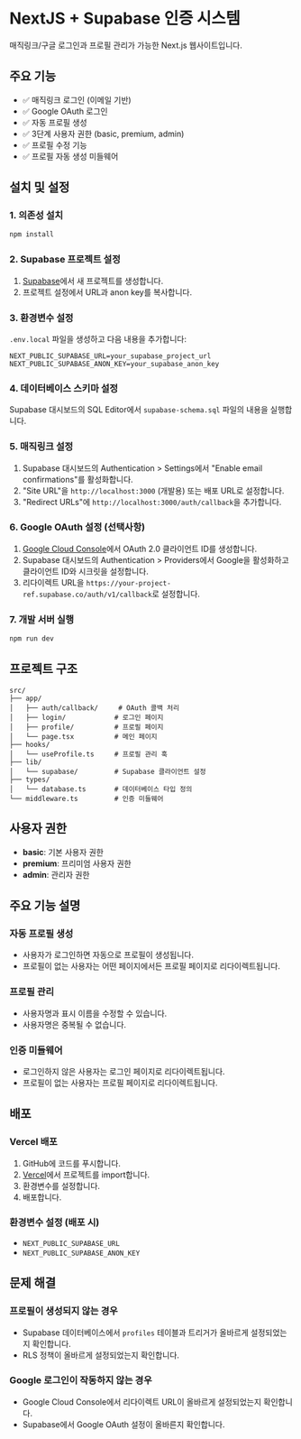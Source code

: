 # NextJS + Supabase 인증 시스템

매직링크/구글 로그인과 프로필 관리가 가능한 Next.js 웹사이트입니다.

## 주요 기능

- ✅ 매직링크 로그인 (이메일 기반)
- ✅ Google OAuth 로그인
- ✅ 자동 프로필 생성
- ✅ 3단계 사용자 권한 (basic, premium, admin)
- ✅ 프로필 수정 기능
- ✅ 프로필 자동 생성 미들웨어

## 설치 및 설정

### 1. 의존성 설치

```bash
npm install
```

### 2. Supabase 프로젝트 설정

1. [Supabase](https://supabase.com)에서 새 프로젝트를 생성합니다.
2. 프로젝트 설정에서 URL과 anon key를 복사합니다.

### 3. 환경변수 설정

`.env.local` 파일을 생성하고 다음 내용을 추가합니다:

```env
NEXT_PUBLIC_SUPABASE_URL=your_supabase_project_url
NEXT_PUBLIC_SUPABASE_ANON_KEY=your_supabase_anon_key
```

### 4. 데이터베이스 스키마 설정

Supabase 대시보드의 SQL Editor에서 `supabase-schema.sql` 파일의 내용을 실행합니다.

### 5. 매직링크 설정

1. Supabase 대시보드의 Authentication > Settings에서 "Enable email confirmations"를 활성화합니다.
2. "Site URL"을 `http://localhost:3000` (개발용) 또는 배포 URL로 설정합니다.
3. "Redirect URLs"에 `http://localhost:3000/auth/callback`을 추가합니다.

### 6. Google OAuth 설정 (선택사항)

1. [Google Cloud Console](https://console.cloud.google.com)에서 OAuth 2.0 클라이언트 ID를 생성합니다.
2. Supabase 대시보드의 Authentication > Providers에서 Google을 활성화하고 클라이언트 ID와 시크릿을 설정합니다.
3. 리다이렉트 URL을 `https://your-project-ref.supabase.co/auth/v1/callback`로 설정합니다.

### 7. 개발 서버 실행

```bash
npm run dev
```

## 프로젝트 구조

```
src/
├── app/
│   ├── auth/callback/     # OAuth 콜백 처리
│   ├── login/            # 로그인 페이지
│   ├── profile/          # 프로필 페이지
│   └── page.tsx          # 메인 페이지
├── hooks/
│   └── useProfile.ts     # 프로필 관리 훅
├── lib/
│   └── supabase/         # Supabase 클라이언트 설정
├── types/
│   └── database.ts       # 데이터베이스 타입 정의
└── middleware.ts         # 인증 미들웨어
```

## 사용자 권한

- **basic**: 기본 사용자 권한
- **premium**: 프리미엄 사용자 권한
- **admin**: 관리자 권한

## 주요 기능 설명

### 자동 프로필 생성
- 사용자가 로그인하면 자동으로 프로필이 생성됩니다.
- 프로필이 없는 사용자는 어떤 페이지에서든 프로필 페이지로 리다이렉트됩니다.

### 프로필 관리
- 사용자명과 표시 이름을 수정할 수 있습니다.
- 사용자명은 중복될 수 없습니다.

### 인증 미들웨어
- 로그인하지 않은 사용자는 로그인 페이지로 리다이렉트됩니다.
- 프로필이 없는 사용자는 프로필 페이지로 리다이렉트됩니다.

## 배포

### Vercel 배포

1. GitHub에 코드를 푸시합니다.
2. [Vercel](https://vercel.com)에서 프로젝트를 import합니다.
3. 환경변수를 설정합니다.
4. 배포합니다.

### 환경변수 설정 (배포 시)

- `NEXT_PUBLIC_SUPABASE_URL`
- `NEXT_PUBLIC_SUPABASE_ANON_KEY`

## 문제 해결

### 프로필이 생성되지 않는 경우
- Supabase 데이터베이스에서 `profiles` 테이블과 트리거가 올바르게 설정되었는지 확인합니다.
- RLS 정책이 올바르게 설정되었는지 확인합니다.

### Google 로그인이 작동하지 않는 경우
- Google Cloud Console에서 리다이렉트 URL이 올바르게 설정되었는지 확인합니다.
- Supabase에서 Google OAuth 설정이 올바른지 확인합니다.